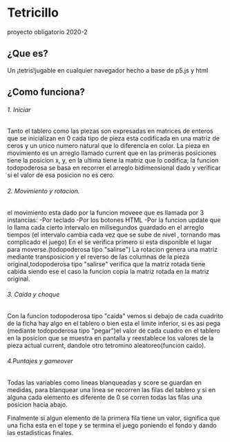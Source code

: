 # Tetricillo

proyecto obligatorio 2020-2

## ¿Que es?

Un ¡tetris!jugable en cualquier navegador hecho a base de p5.js y html

## ¿Como funciona?


###### 1. Iniciar
Tanto el tablero como las piezas son expresadas en matrices de enteros que se inicializan en 0
cada tipo de pieza esta codificada en una matriz de ceros y un unico numero natural que lo diferencia en color.
La pieza en movimiento es un arreglo llamado current que en las primeras posiciones tiene la posicion x, y,
en la ultima tiene la matriz que lo codifica;
la funcion todopoderosa se basa en recorrer el arreglo bidimensional dado y verificar si el valor de esa posicion no es cero.


###### 2. Movimiento y rotacion.
el movimiento  esta dado por la funcion moveee que es llamada por 3 instancias:
-Por teclado
-Por los botones HTML
-Por la funcion update que lo llama cada cierto intervalo en milisegundos guardado en el arreglo tiempos
(el intervalo cambia cada vez que se sube de nivel , tornando mas complicado el juego)
En el se verifica primero si esta disponible el lugar para moverse.(todopoderosa tipo "salirse")
La rotacion genera una matriz mediante transposicion y el reverso de las columnas de la pieza original,todopoderosa tipo "salirse" verifica que la matriz rotada tiene cabida
siendo ese el caso la funcion copia la matriz rotada en la matriz original.

###### 3. Caida y choque
Con la funcion todopoderosa tipo "caida" vemos si debajo de cada cuadrito de la ficha hay algo en el tablero o bien esta el limite inferior,
si es asi pega (mediante todopoderosa tipo "pegar")el valor de cada cuadro en el tablero en la posicion que se muestra en pantalla y
reestablece los valores de la pieza actual current, dandole otro tetromino aleatoreo(funcion caido).


######  4.Puntajes y gameover
Todas las variables como lineas blanqueadas y score se guardan en medidas, para blanquear una linea se recorren las filas del tablero
y si en alguna cada elemento es diferente de 0 se corren todas las filas una posicion hacia abajo.

Finalmente si algun elemento de la primera fila tiene un valor, significa que una ficha esta en el tope y se termina el juego
poniendo el fondo y dando las estadisticas finales.

